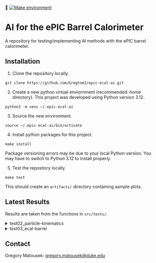 :rocket: [![Make environment](https://github.com/Gregtom3/epic-ecal-ai/actions/workflows/base-ci.yml/badge.svg)](https://github.com/Gregtom3/epic-ecal-ai/actions/workflows/base-ci.yml)


# AI for the ePIC Barrel Calorimeter

A repository for testing/implementing AI methods with the ePIC barrel calorimeter. 


## Installation

1. Clone the repository locally.
   
```
git clone https://github.com/Gregtom3/epic-ecal-ai.git
```

2. Create a new python virtual enviornment (recommended: home directory). This project was developed using Python version 3.12.

```
python3 -m venv ~/.epic-ecal-ai
```

3. Source the new environment.

```
source ~/.epic-ecal-ai/bin/activate
```

4. Install python packages for this project.

```
make install
```

Package versioning errors may be due to your local Python version. You may have to switch to Python 3.12 to install properly.

5. Test the repository locally.

```
make test
```

This should create an `artifacts/` directory containing sample plots. 

## Latest Results

Results are taken from the functions in `src/tests/`.

<details>
<summary>test02_particle-kinematics</summary>
<br>


Electron kinematics

![Electron Plot](https://github.com/Gregtom3/epic-ecal-ai/blob/gh-pages/artifacts/particle-kinematics/electron_kinematics.png)

Pion kinematics

![Pion Plot](https://github.com/Gregtom3/epic-ecal-ai/blob/gh-pages/artifacts/particle-kinematics/pion_kinematics.png)

</details>

<details>
<summary>test03_ecal-barrel</summary>
<br>
  

Electron
- ECAL Barrel Plot 1

![Electron Plot](https://github.com/Gregtom3/epic-ecal-ai/blob/gh-pages/artifacts/ecal-barrel/electron_ecalBarrelPlot_v1.png)

- ECAL Barrel Plot 2

![Electron Plot](https://github.com/Gregtom3/epic-ecal-ai/blob/gh-pages/artifacts/ecal-barrel/electron_ecalBarrelPlot_v2.png)

Pion
- ECAL Barrel Plot 1

![Pion Plot](https://github.com/Gregtom3/epic-ecal-ai/blob/gh-pages/artifacts/ecal-barrel/pion_ecalBarrelPlot_v1.png)

- ECAL Barrel Plot 2

![Pion Plot](https://github.com/Gregtom3/epic-ecal-ai/blob/gh-pages/artifacts/ecal-barrel/pion_ecalBarrelPlot_v2.png)

</details>

## Contact

Gregory Matousek: gregory.matousek@duke.edu


